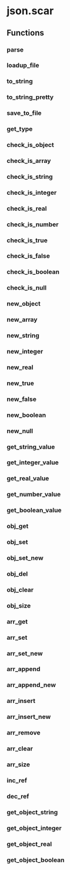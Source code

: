 # json.scar

## Functions

### parse

### loadup_file

### to_string

### to_string_pretty

### save_to_file

### get_type

### check_is_object

### check_is_array

### check_is_string

### check_is_integer

### check_is_real

### check_is_number

### check_is_true

### check_is_false

### check_is_boolean

### check_is_null

### new_object

### new_array

### new_string

### new_integer

### new_real

### new_true

### new_false

### new_boolean

### new_null

### get_string_value

### get_integer_value

### get_real_value

### get_number_value

### get_boolean_value

### obj_get

### obj_set

### obj_set_new

### obj_del

### obj_clear

### obj_size

### arr_get

### arr_set

### arr_set_new

### arr_append

### arr_append_new

### arr_insert

### arr_insert_new

### arr_remove

### arr_clear

### arr_size

### inc_ref

### dec_ref

### get_object_string

### get_object_integer

### get_object_real

### get_object_boolean
